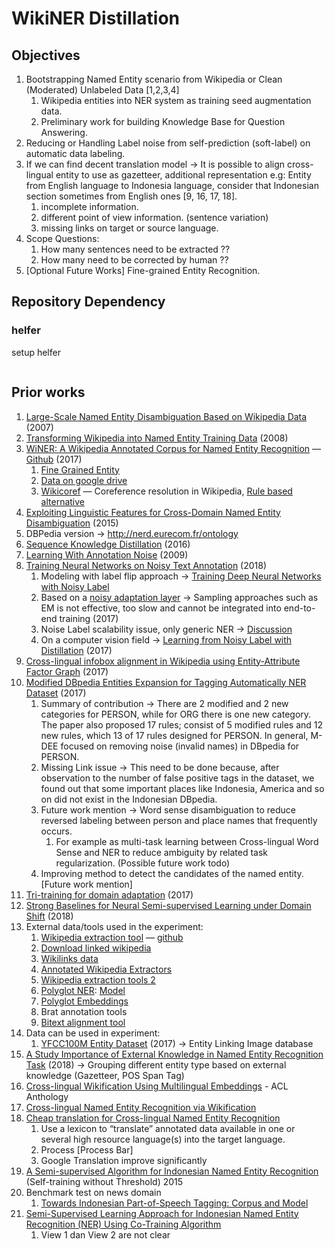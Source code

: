 # WikiNER Distillation

## Objectives

1. Bootstrapping Named Entity scenario from Wikipedia or Clean (Moderated) Unlabeled Data [1,2,3,4]
    1. Wikipedia entities into NER system as training seed augmentation data.
    2. Preliminary work for building Knowledge Base for Question Answering.
2. Reducing or Handling Label noise from self-prediction (soft-label) on automatic data labeling.
3. If we can find decent translation model → It is possible to align cross-lingual entity to use as gazetteer, additional representation e.g: Entity from English language to Indonesia language, consider that Indonesian section sometimes from English ones [9, 16, 17, 18].
    1. incomplete information.
    2. different point of view information. (sentence variation)
    3. missing links on target or source language.
4. Scope Questions:
    1. How many sentences need to be extracted ??
    2. How many need to be corrected by human ??
5. [Optional Future Works] Fine-grained Entity Recognition.

## Repository Dependency

### helfer
setup helfer

```

```


## Prior works

1. [Large-Scale Named Entity Disambiguation Based on Wikipedia Data](http://aclweb.org/anthology/D07-1074) (2007)
2. [Transforming Wikipedia into Named Entity Training Data](http://www.aclweb.org/anthology/U08-1016) (2008)
3. [WiNER: A Wikipedia Annotated Corpus for Named Entity Recognition](http://www.aclweb.org/anthology/I17-1042) — [Github](https://github.com/ghaddarAbs/WiNER) (2017)
    1. [Fine Grained Entity](https://pdfs.semanticscholar.org/7616/3453d7d9f90d23f76bf2a43ea0f786e7d834.pdf?_ga=2.90146843.1088063845.1534736882-1130892961.1508394125)
    2. [Data on google drive](https://drive.google.com/drive/folders/0B6SOo3wyWh6wdGZhYkZDUHRTdkU)
    3. [Wikicoref](http://rali.iro.umontreal.ca/rali/sites/default/files/publis/conll.pdf) — Coreference resolution in Wikipedia, [Rule based alternative](https://github.com/ndass6/Coreference-Resolution)
4. [Exploiting Linguistic Features for Cross-Domain Named Entity Disambiguation](http://www.anlp.jp/proceedings/annual_meeting/2015/pdf_dir/C2-2.pdf) (2015)
5. DBPedia version → http://nerd.eurecom.fr/ontology 
6. [Sequence Knowledge Distillation](https://aclweb.org/anthology/D16-1139) (2016)
7. [Learning With Annotation Noise](http://www.aclweb.org/anthology/P09-1032) (2009)
8. [Training Neural Networks on Noisy Text Annotation](http://www.aclweb.org/anthology/W18-3402) (2018)
    1. Modeling with label flip approach → [Training Deep Neural Networks with Noisy Label](https://arxiv.org/pdf/1406.2080.pdf)
    2. Based on a [noisy adaptation layer](https://openreview.net/forum?id=H12GRgcxg) → Sampling approaches such as EM is not effective, too slow and cannot be integrated into end-to-end training (2017)
    3. Noise Label scalability issue, only generic NER → [Discussion](https://openreview.net/forum?id=H12GRgcxg&noteId=ByZM18kXg)
    4. On a computer vision field → [Learning from Noisy Label with Distillation](http://openaccess.thecvf.com/content_ICCV_2017/papers/Li_Learning_From_Noisy_ICCV_2017_paper.pdf) (2017)
9. [Cross-lingual infobox alignment in Wikipedia using Entity-Attribute Factor Graph](https://iswc2017.semanticweb.org/wp-content/uploads/papers/MainProceedings/76.pdf) (2017) 
10. [Modified DBpedia Entities Expansion for Tagging Automatically NER Dataset](https://www.researchgate.net/publication/320131070_Modified_DBpedia_Entities_Expansion_for_Tagging_Automatically_NER_Dataset) (2017)
    1. Summary of contribution →  There are 2 modified and 2 new categories for PERSON, while for ORG there is one new category. The paper also proposed 17 rules; consist of 5 modified rules and 12 new rules, which 13 of 17 rules designed for PERSON. In general, M-DEE focused on removing noise (invalid names) in DBpedia for PERSON. 
    2. Missing Link issue →  This need to be done because, after observation to the number of false positive tags in the dataset, we found out that some important places like Indonesia, America and so on did not exist in the Indonesian DBpedia.
    3. Future work mention → Word sense disambiguation to reduce reversed labeling between person and place names that frequently occurs. 
        1. For example as multi-task learning between Cross-lingual Word Sense and NER to reduce ambiguity by related task regularization. (Possible future work todo)
    4. Improving method to detect the candidates of the named entity. [Future work mention]
11. [Tri-training for domain adaptation](http://proceedings.mlr.press/v70/saito17a/saito17a.pdf) (2017)
12. [Strong Baselines for Neural Semi-supervised Learning under Domain Shift](https://arxiv.org/pdf/1804.09530.pdf) (2018)
13. External data/tools used in the experiment:
    1. [Wikipedia extraction tool](http://medialab.di.unipi.it/wiki/Wikipedia_Extractor) — [github](https://github.com/attardi/wikiextractor)
    2. [Download linked wikipedia](https://github.com/JonathanRaiman/pywikilinks)
    3. [Wikilinks data](http://wiki-link.nlp2rdf.org/)
    4. [Annotated Wikipedia Extractors](https://github.com/jodaiber/Annotated-WikiExtractor)
    5. [Wikipedia extraction tools 2](https://github.com/JonathanRaiman/wikipedia_ner)
    6. [Polyglot NER](https://arxiv.org/pdf/1410.3791.pdf): [Model](http://polyglot.readthedocs.io/en/latest/NamedEntityRecognition.html)
    7. [Polyglot Embeddings](https://sites.google.com/site/rmyeid/projects/polyglot)
    8. Brat annotation tools
    9. [Bitext alignment tool](https://github.com/clab/fast_align) 
14. Data can be used in experiment:
    1. [YFCC100M Entity Dataset](https://github.com/raingo/yfcc100m-entity) (2017) → Entity Linking Image database
15. [A Study Importance of External Knowledge in Named Entity Recognition Task](http://aclweb.org/anthology/P18-2039) (2018) → Grouping different entity type based on external knowledge (Gazetteer, POS Span Tag)
16. [Cross-lingual Wikification Using Multilingual Embeddings](http://www.aclweb.org/anthology/N16-1072) - ACL Anthology
17. [Cross-lingual Named Entity Recognition via Wikification](http://cogcomp.org/papers/TsaiMaRo16.pdf)
18. [Cheap translation for Cross-lingual Named Entity Recognition](http://cogcomp.org/papers/MayhewTsRo17.pdf)
    1. Use a lexicon to “translate” annotated data available in one or several high resource language(s) into the target language.
    2. Process [Process Bar]
    3. Google Translation improve significantly
19. [A Semi-supervised Algorithm for Indonesian Named Entity Recognition](https://www.computer.org/csdl/proceedings/iscbi/2015/8501/00/8501a045.pdf) (Self-training without Threshold) 2015 
20. Benchmark test on news domain
    1. [Towards Indonesian Part-of-Speech Tagging: Corpus and Model](http://lrec-conf.org/workshops/lrec2018/W34/pdf/3_W34.pdf)
21. [Semi-Supervised Learning Approach for Indonesian  Named Entity Recognition (NER) Using Co-Training Algorithm](https://sci-hub.tw/10.1109/isitia.2016.7828624) 
    1. View 1 dan View 2 are not clear
